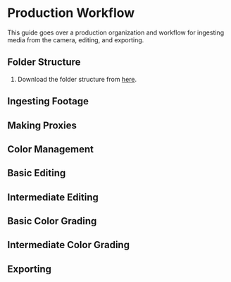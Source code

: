 # Production Workflow

This guide goes over a production organization and workflow for ingesting media from the camera, editing, and exporting.

## Folder Structure

1. Download the folder structure from [here](https://github.com/lsuxrstudio/production-template/zipball/main).

## Ingesting Footage

## Making Proxies

## Color Management

## Basic Editing

## Intermediate Editing

## Basic Color Grading

## Intermediate Color Grading

## Exporting
